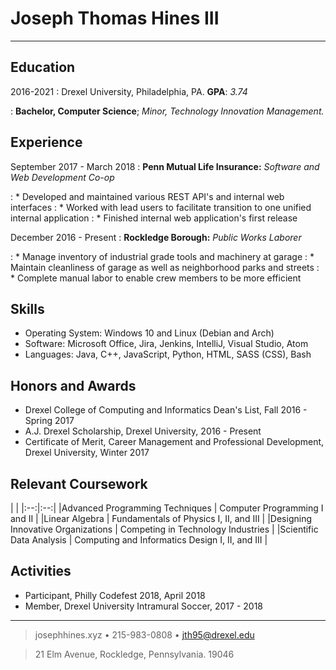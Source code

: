 # Joseph Thomas Hines III

----

Education
---------

2016-2021
:   Drexel University, Philadelphia, PA. **GPA**: *3.74*

:   **Bachelor, Computer Science**;  *Minor, Technology Innovation Management.*

Experience
----------

September 2017 - March 2018
: **Penn Mutual Life Insurance:** *Software and Web Development Co-op*

: * Developed and maintained various REST API's and internal web interfaces
: * Worked with lead users to facilitate transition to one unified internal application
: * Finished internal web application's first release

December 2016 - Present
: **Rockledge Borough:** *Public Works Laborer*

: * Manage inventory of industrial grade tools and machinery at garage
: * Maintain cleanliness of garage as well as neighborhood parks and streets
: * Complete manual labor to enable crew members to be more efficient

Skills
----------

 + Operating System: Windows 10 and Linux (Debian and Arch)
 + Software: Microsoft Office, Jira, Jenkins, IntelliJ, Visual Studio, Atom
 + Languages: Java, C++, JavaScript, Python, HTML, SASS (CSS), Bash

Honors and Awards
----------

 + Drexel College of Computing and Informatics Dean's List, Fall 2016 - Spring 2017
 + A.J. Drexel Scholarship, Drexel University, 2016 - Present
 + Certificate of Merit, Career Management and Professional Development, Drexel University, Winter 2017

Relevant Coursework
----------

| |
|:--:|:--:|
|Advanced Programming Techniques | Computer Programming I and II |
|Linear Algebra | Fundamentals of Physics I, II, and III |
|Designing Innovative Organizations | Competing in Technology Industries |
|Scientific Data Analysis | Computing and Informatics Design I, II, and III |

Activities
----------
 + Participant, Philly Codefest 2018, April 2018
 + Member, Drexel University Intramural Soccer, 2017 - 2018

----

> josephhines.xyz • 215-983-0808 • <jth95@drexel.edu>

> 21 Elm Avenue, Rockledge, Pennsylvania. 19046
